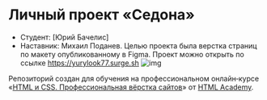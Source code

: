 # Личный проект «Седона»

* Студент: [Юрий Бачелис]
* Наставник: Михаил Поданев.
Целью проекта была верстка страниц по макету опубликованному в Figma.
Проект можно открыть по ссылке https://yurylook77.surge.sh
![img](img/logo-city.jpg)



Репозиторий создан для обучения на профессиональном онлайн‑курсе «[HTML и CSS. Профессиональная вёрстка сайтов](https://htmlacademy.ru/intensive/htmlcss)» от [HTML Academy](https://htmlacademy.ru).
